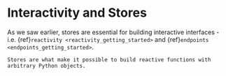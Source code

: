 
# Interactivity and Stores

As we saw earlier, stores are essential for building interactive interfaces - i.e. {ref}`reactivity <reactivity_getting_started>` and {ref}`endpoints <endpoints_getting_started>`.

```{important}
Stores are what make it possible to build reactive functions with arbitrary Python objects.
```

